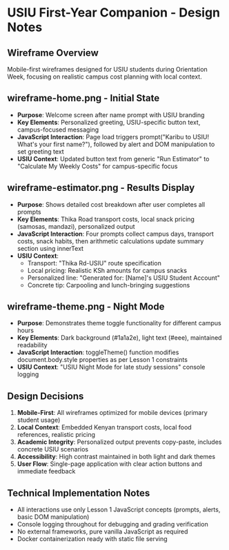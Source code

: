 # USIU First-Year Companion - Design Notes

## Wireframe Overview
Mobile-first wireframes designed for USIU students during Orientation Week, focusing on realistic campus cost planning with local context.

## wireframe-home.png - Initial State
- **Purpose**: Welcome screen after name prompt with USIU branding
- **Key Elements**: Personalized greeting, USIU-specific button text, campus-focused messaging
- **JavaScript Interaction**: Page load triggers prompt("Karibu to USIU! What's your first name?"), followed by alert and DOM manipulation to set greeting text
- **USIU Context**: Updated button text from generic "Run Estimator" to "Calculate My Weekly Costs" for campus-specific focus

## wireframe-estimator.png - Results Display  
- **Purpose**: Shows detailed cost breakdown after user completes all prompts
- **Key Elements**: Thika Road transport costs, local snack pricing (samosas, mandazi), personalized output
- **JavaScript Interaction**: Four prompts collect campus days, transport costs, snack habits, then arithmetic calculations update summary section using innerText
- **USIU Context**: 
  - Transport: "Thika Rd-USIU" route specification
  - Local pricing: Realistic KSh amounts for campus snacks
  - Personalized line: "Generated for: [Name]'s USIU Student Account"
  - Concrete tip: Carpooling and lunch-bringing suggestions

## wireframe-theme.png - Night Mode
- **Purpose**: Demonstrates theme toggle functionality for different campus hours
- **Key Elements**: Dark background (#1a1a2e), light text (#eee), maintained readability
- **JavaScript Interaction**: toggleTheme() function modifies document.body.style properties as per Lesson 1 constraints
- **USIU Context**: "USIU Night Mode for late study sessions" console logging

## Design Decisions
1. **Mobile-First**: All wireframes optimized for mobile devices (primary student usage)
2. **Local Context**: Embedded Kenyan transport costs, local food references, realistic pricing
3. **Academic Integrity**: Personalized output prevents copy-paste, includes concrete USIU scenarios
4. **Accessibility**: High contrast maintained in both light and dark themes
5. **User Flow**: Single-page application with clear action buttons and immediate feedback

## Technical Implementation Notes
- All interactions use only Lesson 1 JavaScript concepts (prompts, alerts, basic DOM manipulation)
- Console logging throughout for debugging and grading verification
- No external frameworks, pure vanilla JavaScript as required
- Docker containerization ready with static file serving
